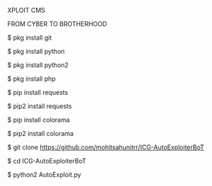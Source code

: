 
XPLOIT CMS

FROM CYBER TO BROTHERHOOD

$ pkg install git

$ pkg install python

$ pkg install python2

$ pkg install php

$ pip install requests

$ pip2 install requests

$ pip install colorama

$ pip2 install colorama

$ git clone https://github.com/mohitsahunitrr/ICG-AutoExploiterBoT

$ cd ICG-AutoExploiterBoT

$ python2 AutoExploit.py
